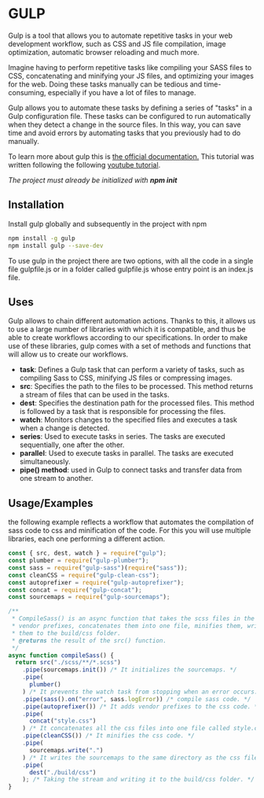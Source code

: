 # GULP

Gulp is a tool that allows you to automate repetitive tasks in your web development workflow, such as CSS and JS file compilation, image optimization, automatic browser reloading and much more.

Imagine having to perform repetitive tasks like compiling your SASS files to CSS, concatenating and minifying your JS files, and optimizing your images for the web. Doing these tasks manually can be tedious and time-consuming, especially if you have a lot of files to manage.

Gulp allows you to automate these tasks by defining a series of "tasks" in a Gulp configuration file. These tasks can be configured to run automatically when they detect a change in the source files. In this way, you can save time and avoid errors by automating tasks that you previously had to do manually.

To learn more about gulp this is [the official documentation.](https://gulpjs.com/)
This tutorial was written following the following [youtube tutorial](https://www.youtube.com/playlist?list=PLM-Y_YQmMEqBscmoT5y_W91oUnr_D4ulf).

_The project must already be initialized with **npm init**_

## Installation

Install gulp globally and subsequently in the project with npm

```bash
npm install -g gulp
npm install gulp --save-dev
```

To use gulp in the project there are two options, with all the code in a single file gulpfile.js or in a folder called gulpfile.js whose entry point is an index.js file.

## Uses

Gulp allows to chain different automation actions. Thanks to this, it allows us to use a large number of libraries with which it is compatible, and thus be able to create workflows according to our specifications.
In order to make use of these libraries, gulp comes with a set of methods and functions that will allow us to create our workflows.

- **task**: Defines a Gulp task that can perform a variety of tasks, such as compiling Sass to CSS, minifying JS files or compressing images.
- **src**: Specifies the path to the files to be processed. This method returns a stream of files that can be used in the tasks.
- **dest**: Specifies the destination path for the processed files. This method is followed by a task that is responsible for processing the files.
- **watch**: Monitors changes to the specified files and executes a task when a change is detected.
- **series**: Used to execute tasks in series. The tasks are executed sequentially, one after the other.
- **parallel**: Used to execute tasks in parallel. The tasks are executed simultaneously.
- **pipe() method**: used in Gulp to connect tasks and transfer data from one stream to another.

## Usage/Examples

the following example reflects a workflow that automates the compilation of sass code to css and minification of the code. For this you will use multiple libraries, each one performing a different action.

```javascript
const { src, dest, watch } = require("gulp");
const plumber = require("gulp-plumber");
const sass = require("gulp-sass")(require("sass"));
const cleanCSS = require("gulp-clean-css");
const autoprefixer = require("gulp-autoprefixer");
const concat = require("gulp-concat");
const sourcemaps = require("gulp-sourcemaps");

/**
 * CompileSass() is an async function that takes the scss files in the scss folder, compiles them, adds
 * vendor prefixes, concatenates them into one file, minifies them, writes the sourcemaps, and outputs
 * them to the build/css folder.
 * @returns the result of the src() function.
 */
async function compileSass() {
  return src("./scss/**/*.scss")
    .pipe(sourcemaps.init()) /* It initializes the sourcemaps. */
    .pipe(
      plumber()
    ) /* It prevents the watch task from stopping when an error occurs. */
    .pipe(sass().on("error", sass.logError)) /* compile sass code. */
    .pipe(autoprefixer()) /* It adds vendor prefixes to the css code. */
    .pipe(
      concat("style.css")
    ) /* It concatenates all the css files into one file called style.css. */
    .pipe(cleanCSS()) /* It minifies the css code. */
    .pipe(
      sourcemaps.write(".")
    ) /* It writes the sourcemaps to the same directory as the css file. */
    .pipe(
      dest("./build/css")
    ); /* Taking the stream and writing it to the build/css folder. */
}
```
